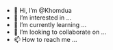 - 👋 Hi, I’m @Khomdua
- 👀 I’m interested in ...
- 🌱 I’m currently learning ...
- 💞️ I’m looking to collaborate on ...
- 📫 How to reach me ...

<!---
Khomdua/Khomdua is a ✨ special ✨ repository because its `README.md` (this file) appears on your GitHub profile.
You can click the Preview link to take a look at your changes
